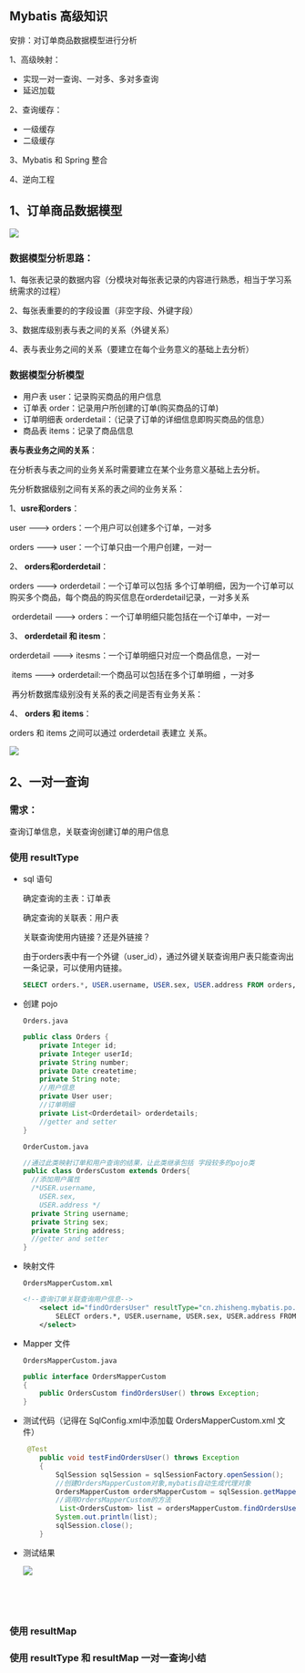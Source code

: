 ## Mybatis 高级知识

安排：对订单商品数据模型进行分析

1、高级映射：

+ 实现一对一查询、一对多、多对多查询
+ 延迟加载

2、查询缓存：

+ 一级缓存
+ 二级缓存

3、Mybatis 和 Spring 整合

4、逆向工程





## 1、订单商品数据模型

![](pic/sql.jpg)

### 数据模型分析思路：

1、每张表记录的数据内容（分模块对每张表记录的内容进行熟悉，相当于学习系统需求的过程）

2、每张表重要的的字段设置（非空字段、外键字段）

3、数据库级别表与表之间的关系（外键关系）

4、表与表业务之间的关系（要建立在每个业务意义的基础上去分析）

### 数据模型分析模型

+ 用户表 user：记录购买商品的用户信息
+ 订单表 order：记录用户所创建的订单(购买商品的订单)
+ 订单明细表 orderdetail：（记录了订单的详细信息即购买商品的信息）
+ 商品表 items：记录了商品信息

**表与表业务之间的关系**：

在分析表与表之间的业务关系时需要建立在某个业务意义基础上去分析。

先分析数据级别之间有关系的表之间的业务关系：

1、**usre和orders**：

user ---> orders：一个用户可以创建多个订单，一对多

orders  ---> user：一个订单只由一个用户创建，一对一

2、 **orders和orderdetail**：

orders  --->  orderdetail：一个订单可以包括 多个订单明细，因为一个订单可以购买多个商品，每个商品的购买信息在orderdetail记录，一对多关系

 orderdetail  --->  orders：一个订单明细只能包括在一个订单中，一对一

3、 **orderdetail 和 itesm**：

orderdetail --->  itesms：一个订单明细只对应一个商品信息，一对一

 items  --->   orderdetail:一个商品可以包括在多个订单明细 ，一对多

 再分析数据库级别没有关系的表之间是否有业务关系：

4、 **orders 和 items**：

orders 和 items 之间可以通过 orderdetail 表建立 关系。

![](pic/sqlmodel.jpg)



## 2、一对一查询

### 需求：

查询订单信息，关联查询创建订单的用户信息

### 使用 resultType

+ sql 语句

  确定查询的主表：订单表

  确定查询的关联表：用户表

  关联查询使用内链接？还是外链接？

  由于orders表中有一个外键（user_id），通过外键关联查询用户表只能查询出一条记录，可以使用内链接。

  ```sql
  SELECT orders.*, USER.username, USER.sex, USER.address FROM orders, USER WHERE orders.user_id = user.id
  ```

+ 创建 pojo

  `Orders.java`

  ```java
  public class Orders {
      private Integer id;
      private Integer userId;
      private String number;
      private Date createtime;
      private String note;
      //用户信息
      private User user;
      //订单明细
      private List<Orderdetail> orderdetails;
      //getter and setter
  }
  ```

  `OrderCustom.java`

  ```java
  //通过此类映射订单和用户查询的结果，让此类继承包括 字段较多的pojo类
  public class OrdersCustom extends Orders{
  	//添加用户属性
  	/*USER.username,
  	  USER.sex,
  	  USER.address */
  	private String username;
  	private String sex;
  	private String address;
  	//getter and setter	
  }
  ```

+ 映射文件 

  `OrdersMapperCustom.xml`

  ```xml
  <!--查询订单关联查询用户信息-->
      <select id="findOrdersUser" resultType="cn.zhisheng.mybatis.po.OrdersCustom">
          SELECT orders.*, USER.username, USER.sex, USER.address FROM orders, USER WHERE orders.user_id = user.id
      </select>
  ```

+ Mapper 文件

  `OrdersMapperCustom.java`

  ```java
  public interface OrdersMapperCustom
  {
      public OrdersCustom findOrdersUser() throws Exception;
  }
  ```

+ 测试代码（记得在 SqlConfig.xml中添加载 OrdersMapperCustom.xml 文件）

  ```java
   @Test
      public void testFindOrdersUser() throws Exception
      {
          SqlSession sqlSession = sqlSessionFactory.openSession();
          //创建OrdersMapperCustom对象,mybatis自动生成代理对象
          OrdersMapperCustom ordersMapperCustom = sqlSession.getMapper(OrdersMapperCustom.class);
          //调用OrdersMapperCustom的方法
           List<OrdersCustom> list = ordersMapperCustom.findOrdersUser();
          System.out.println(list);
          sqlSession.close();
      }
  ```

+ 测试结果

  ![](pic/Test9.jpg)

  ​

  ​



### 使用 resultMap







### 使用 resultType 和 resultMap 一对一查询小结

